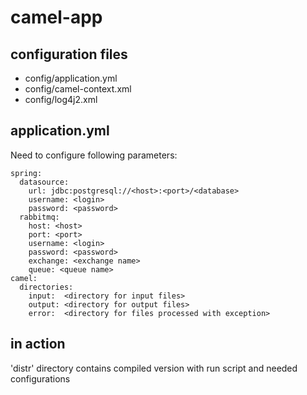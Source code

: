 # camel-app

## configuration files
- config/application.yml
- config/camel-context.xml
- config/log4j2.xml

## application.yml
Need to configure following parameters:
```
spring:
  datasource:
    url: jdbc:postgresql://<host>:<port>/<database>
    username: <login>
    password: <password>
  rabbitmq:
    host: <host>
    port: <port>
    username: <login>
    password: <password>
    exchange: <exchange name>
    queue: <queue name>
camel:
  directories:
    input:  <directory for input files>
    output: <directory for output files>
    error:  <directory for files processed with exception>
```

## in action
'distr' directory contains compiled version with run script and needed configurations
